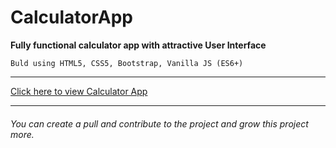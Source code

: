 # CalculatorApp

**Fully functional calculator app with attractive User Interface**
```
Buld using HTML5, CSS5, Bootstrap, Vanilla JS (ES6+) 
```

---

[Click here to view Calculator App](https://adarshaacharya.github.io/CalculatorApp/ "Calculator App")

---

###### You can create a pull and contribute to the project and grow this project more.